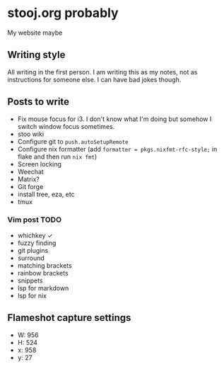 # stooj.org probably

My website maybe

## Writing style

All writing in the first person. I am writing this as my notes, not as instructions for someone else.
I can have bad jokes though.

## Posts to write

- Fix mouse focus for i3. I don't know what I'm doing but somehow I switch window focus sometimes.
- stoo wiki
- Configure git to `push.autoSetupRemote`
- Configure nix formatter (add `formatter = pkgs.nixfmt-rfc-style;` in flake and then run `nix fmt`)
- Screen locking
- Weechat
- Matrix?
- Git forge
- install tree, eza, etc
- tmux

### Vim post TODO

- whichkey ✓
- fuzzy finding
- git plugins
- surround
- matching brackets
- rainbow brackets
- snippets
- lsp for markdown
- lsp for nix

## Flameshot capture settings

- W: 956
- H: 524
- x: 958
- y: 27
